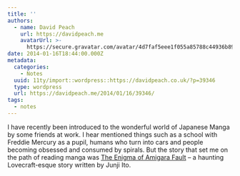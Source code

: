 ```yaml
---
title: ''
authors:
  - name: David Peach
    url: https://davidpeach.me
    avatarUrl: >-
      https://secure.gravatar.com/avatar/4d7faf5eee1f055a85788c44936b8995eaab6dfb004e7854ec747ccb272e91ee?s=96&d=mm&r=g
date: 2014-01-16T18:44:00.000Z
metadata:
  categories:
    - Notes
  uuid: 11ty/import::wordpress::https://davidpeach.co.uk/?p=39346
  type: wordpress
  url: https://davidpeach.me/2014/01/16/39346/
tags:
  - notes
---
```

I have recently been introduced to the wonderful world of Japanese Manga by some friends at work. I hear mentioned things such as a school with Freddie Mercury as a pupil, humans who turn into cars and people becoming obsessed and consumed by spirals. But the story that set me on the path of reading manga was [The Enigma of Amigara Fault](https://davidpeach.me/2018/03/20/the-enigma-of-amigara-fault/) – a haunting Lovecraft-esque story written by Junji Ito.